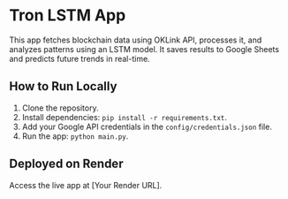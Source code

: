 # Tron LSTM App
This app fetches blockchain data using OKLink API, processes it, and analyzes patterns using an LSTM model. 
It saves results to Google Sheets and predicts future trends in real-time.

## How to Run Locally
1. Clone the repository.
2. Install dependencies: `pip install -r requirements.txt`.
3. Add your Google API credentials in the `config/credentials.json` file.
4. Run the app: `python main.py`.

## Deployed on Render
Access the live app at [Your Render URL].